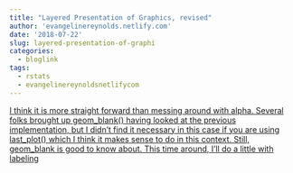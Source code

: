 ```yaml
---
title: "Layered Presentation of Graphics, revised"
author: 'evangelinereynolds.netlify.com'
date: '2018-07-22'
slug: layered-presentation-of-graphi
categories:
  - bloglink
tags:
  - rstats
  - evangelinereynoldsnetlifycom
---
```


[I think it is more straight forward than messing around with alpha. Several folks brought up geom_blank() having looked at the previous implementation, but I didn’t find it necessary in this case if you are using last_plot() which I think it makes sense to do in this context. Still, geom_blank is good to know about. This time around, I’ll do a little with labeling<i class="fas fa-external-link-alt"></i>](https://evangelinereynolds.netlify.com/post/layered-presentation-of-graphics-take-2/)

